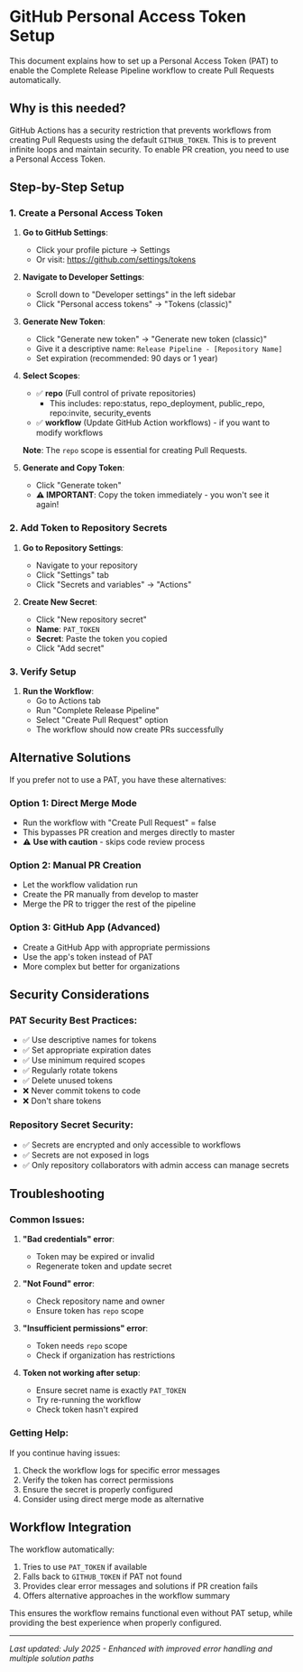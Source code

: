 # GitHub Personal Access Token Setup

This document explains how to set up a Personal Access Token (PAT) to enable the Complete Release Pipeline workflow to create Pull Requests automatically.

## Why is this needed?

GitHub Actions has a security restriction that prevents workflows from creating Pull Requests using the default `GITHUB_TOKEN`. This is to prevent infinite loops and maintain security. To enable PR creation, you need to use a Personal Access Token.

## Step-by-Step Setup

### 1. Create a Personal Access Token

1. **Go to GitHub Settings**:
   - Click your profile picture → Settings
   - Or visit: https://github.com/settings/tokens

2. **Navigate to Developer Settings**:
   - Scroll down to "Developer settings" in the left sidebar
   - Click "Personal access tokens" → "Tokens (classic)"

3. **Generate New Token**:
   - Click "Generate new token" → "Generate new token (classic)"
   - Give it a descriptive name: `Release Pipeline - [Repository Name]`
   - Set expiration (recommended: 90 days or 1 year)

4. **Select Scopes**:
   - ✅ **repo** (Full control of private repositories)
     - This includes: repo:status, repo_deployment, public_repo, repo:invite, security_events
   - ✅ **workflow** (Update GitHub Action workflows) - if you want to modify workflows

   **Note**: The `repo` scope is essential for creating Pull Requests.

5. **Generate and Copy Token**:
   - Click "Generate token"
   - **⚠️ IMPORTANT**: Copy the token immediately - you won't see it again!

### 2. Add Token to Repository Secrets

1. **Go to Repository Settings**:
   - Navigate to your repository
   - Click "Settings" tab
   - Click "Secrets and variables" → "Actions"

2. **Create New Secret**:
   - Click "New repository secret"
   - **Name**: `PAT_TOKEN`
   - **Secret**: Paste the token you copied
   - Click "Add secret"

### 3. Verify Setup

1. **Run the Workflow**:
   - Go to Actions tab
   - Run "Complete Release Pipeline"
   - Select "Create Pull Request" option
   - The workflow should now create PRs successfully

## Alternative Solutions

If you prefer not to use a PAT, you have these alternatives:

### Option 1: Direct Merge Mode

- Run the workflow with "Create Pull Request" = false
- This bypasses PR creation and merges directly to master
- ⚠️ **Use with caution** - skips code review process

### Option 2: Manual PR Creation

- Let the workflow validation run
- Create the PR manually from develop to master
- Merge the PR to trigger the rest of the pipeline

### Option 3: GitHub App (Advanced)

- Create a GitHub App with appropriate permissions
- Use the app's token instead of PAT
- More complex but better for organizations

## Security Considerations

### PAT Security Best Practices:

- ✅ Use descriptive names for tokens
- ✅ Set appropriate expiration dates
- ✅ Use minimum required scopes
- ✅ Regularly rotate tokens
- ✅ Delete unused tokens
- ❌ Never commit tokens to code
- ❌ Don't share tokens

### Repository Secret Security:

- ✅ Secrets are encrypted and only accessible to workflows
- ✅ Secrets are not exposed in logs
- ✅ Only repository collaborators with admin access can manage secrets

## Troubleshooting

### Common Issues:

1. **"Bad credentials" error**:
   - Token may be expired or invalid
   - Regenerate token and update secret

2. **"Not Found" error**:
   - Check repository name and owner
   - Ensure token has `repo` scope

3. **"Insufficient permissions" error**:
   - Token needs `repo` scope
   - Check if organization has restrictions

4. **Token not working after setup**:
   - Ensure secret name is exactly `PAT_TOKEN`
   - Try re-running the workflow
   - Check token hasn't expired

### Getting Help:

If you continue having issues:

1. Check the workflow logs for specific error messages
2. Verify the token has correct permissions
3. Ensure the secret is properly configured
4. Consider using direct merge mode as alternative

## Workflow Integration

The workflow automatically:

1. Tries to use `PAT_TOKEN` if available
2. Falls back to `GITHUB_TOKEN` if PAT not found
3. Provides clear error messages and solutions if PR creation fails
4. Offers alternative approaches in the workflow summary

This ensures the workflow remains functional even without PAT setup, while providing the best experience when properly configured.

---

_Last updated: July 2025 - Enhanced with improved error handling and multiple solution paths_
